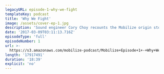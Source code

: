 ```yaml
---
legacyURL: episode-1-why-we-fight
templateKey: podcast
title: 'Why We Fight'
image: /assets/cover-ep-1.jpg
description: 'Sound engineer Cory Choy recounts the Mobilize origin story, undocumented DREAMer and DACA holder Cristina tells us why she is fighting, and musician Charlottle Littlehales talks about the process of writing and meaning behind our theme song: Rise Up.'
date: '2017-03-09T03:11:13.716Z'
episodeType: 'full'
episodeNumber: 1
url: >-
  https://s3.amazonaws.com/mobilize-podcast/Mobilize+Episode+1+-+Why+We+Fight.mp3
length: '17917491'
duration: '18:39'
explicit: 'no'
---
```

